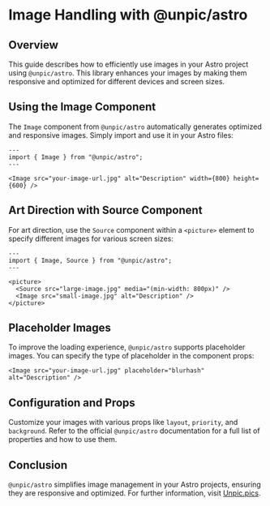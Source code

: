 # Image Handling with @unpic/astro

## Overview

This guide describes how to efficiently use images in your Astro project using `@unpic/astro`. This library enhances your images by making them responsive and optimized for different devices and screen sizes.

## Using the Image Component

The `Image` component from `@unpic/astro` automatically generates optimized and responsive images. Simply import and use it in your Astro files:

```astro
---
import { Image } from "@unpic/astro";
---

<Image src="your-image-url.jpg" alt="Description" width={800} height={600} />
```

## Art Direction with Source Component

For art direction, use the `Source` component within a `<picture>` element to specify different images for various screen sizes:

```astro
---
import { Image, Source } from "@unpic/astro";
---

<picture>
  <Source src="large-image.jpg" media="(min-width: 800px)" />
  <Image src="small-image.jpg" alt="Description" />
</picture>
```

## Placeholder Images

To improve the loading experience, `@unpic/astro` supports placeholder images. You can specify the type of placeholder in the component props:

```astro
<Image src="your-image-url.jpg" placeholder="blurhash" alt="Description" />
```

## Configuration and Props

Customize your images with various props like `layout`, `priority`, and `background`. Refer to the official `@unpic/astro` documentation for a full list of properties and how to use them.

## Conclusion

`@unpic/astro` simplifies image management in your Astro projects, ensuring they are responsive and optimized. For further information, visit [Unpic.pics](https://unpic.pics/img/astro/).
